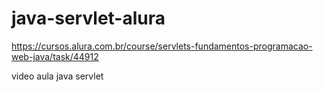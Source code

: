 # java-servlet-alura

https://cursos.alura.com.br/course/servlets-fundamentos-programacao-web-java/task/44912

video aula java servlet
